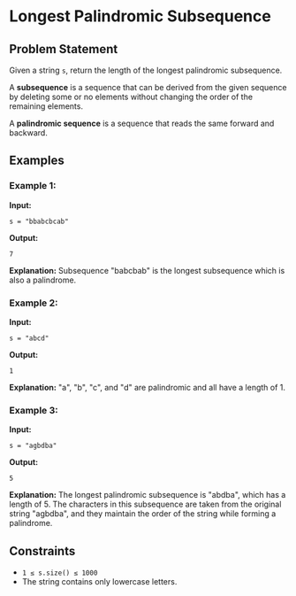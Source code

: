 # Longest Palindromic Subsequence


## Problem Statement

Given a string `s`, return the length of the longest palindromic subsequence.

A **subsequence** is a sequence that can be derived from the given sequence by deleting some or no elements without changing the order of the remaining elements.

A **palindromic sequence** is a sequence that reads the same forward and backward.

## Examples

### Example 1:
**Input:**
```
s = "bbabcbcab"
```
**Output:**
```
7
```
**Explanation:**
Subsequence "babcbab" is the longest subsequence which is also a palindrome.

### Example 2:
**Input:**
```
s = "abcd"
```
**Output:**
```
1
```
**Explanation:**
"a", "b", "c", and "d" are palindromic and all have a length of 1.

### Example 3:
**Input:**
```
s = "agbdba"
```
**Output:**
```
5
```
**Explanation:**
The longest palindromic subsequence is "abdba", which has a length of 5. The characters in this subsequence are taken from the original string "agbdba", and they maintain the order of the string while forming a palindrome.

## Constraints
- `1 ≤ s.size() ≤ 1000`
- The string contains only lowercase letters.

